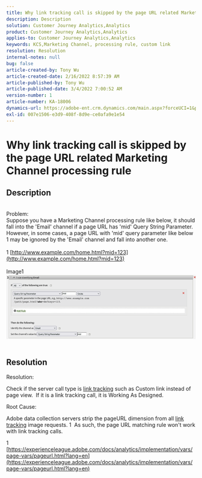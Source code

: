 ```yaml
---
title: Why link tracking call is skipped by the page URL related Marketing Channel processing rule
description: Description
solution: Customer Journey Analytics,Analytics
product: Customer Journey Analytics,Analytics
applies-to: Customer Journey Analytics,Analytics
keywords: KCS,Marketing Channel, processing rule, custom link
resolution: Resolution
internal-notes: null
bug: false
article-created-by: Tony Wu
article-created-date: 2/16/2022 8:57:39 AM
article-published-by: Tony Wu
article-published-date: 3/4/2022 7:00:52 AM
version-number: 1
article-number: KA-18006
dynamics-url: https://adobe-ent.crm.dynamics.com/main.aspx?forceUCI=1&pagetype=entityrecord&etn=knowledgearticle&id=ef031979-068f-ec11-b400-00224804afa7
exl-id: 007e1506-e3d9-408f-8d9e-ce0afa9e1e54
---
```

# Why link tracking call is skipped by the page URL related Marketing Channel processing rule

## Description

 
<br>Problem:
<br>Suppose you have a Marketing Channel processing rule like below, it should fall into the 'Email' channel if a page URL has 'mid' Query String Parameter.
<br>However, in some cases, a page URL with 'mid' query parameter like below 1 may be ignored by the 'Email' channel and fall into another one.
<br> 
<br>1 [http://www.example.com/home.html?mid=123](http://www.example.com/home.html?mid=123)
<br> 
<br>Image1
<br>![](assets/___0a52cf71-078f-ec11-b400-00224804afa7___.png)
<br> 

## Resolution




Resolution:

Check if the server call type is [link tracking](https://experienceleague.adobe.com/docs/analytics/implementation/vars/functions/tl-method.html?lang=en) such as Custom link instead of page view.  If it is a link tracking call, it is Working As Designed.



Root Cause:

Adobe data collection servers strip the pageURL dimension from all [link tracking](https://experienceleague.adobe.com/docs/analytics/implementation/vars/functions/tl-method.html?lang=en) image requests. 1  As such, the page URL matching rule won't work with link tracking calls.

1 [https://experienceleague.adobe.com/docs/analytics/implementation/vars/page-vars/pageurl.html?lang=en](https://experienceleague.adobe.com/docs/analytics/implementation/vars/page-vars/pageurl.html?lang=en)
